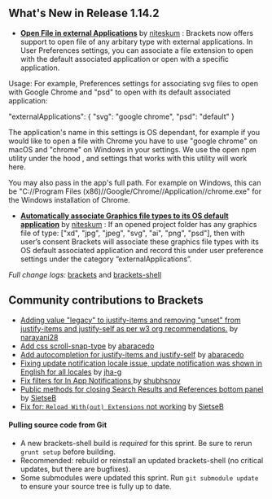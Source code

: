 What's New in Release 1.14.2
-------------------------
* [**Open File in external Applications**](https://github.com/adobe/brackets/pull/15088) by [niteskum](https://github.com/niteskum) : Brackets now offers support to open file of any arbitary type with external applications. In User Preferences settings, you can associate a file extension to open with the default associated application or open with a specific application.

Usage: For example, Preferences settings for associating svg files to open with Google Chrome and "psd" to open with its default associated application:

"externalApplications": { "svg": "google chrome", "psd": "default" }

The application's name in this settings is OS dependant, for example if you would like to open a file with Chrome you have to use "google chrome" on macOS and "chrome" on Windows in your settings. We use the open npm utility under the hood , and settings that works with this utility will work here.

You may also pass in the app's full path. For example on Windows, this can be "C://Program Files (x86)//Google/Chrome//Application//chrome.exe" for the Windows installation of Chrome.

* [**Automatically associate Graphics file types to its OS default application**](https://github.com/adobe/brackets/pull/15092) by [niteskum](https://github.com/niteskum) :  If an opened project folder has any graphics file of type: ["xd", "jpg", "jpeg", "svg", "ai", "png", "psd"], then with user’s consent Brackets will associate these graphics file types with its OS default associated application and record this under user preference settings under the category “externalApplications”.

_Full change logs:_ [brackets](https://github.com/adobe/brackets/compare/release-1.14.1...release-1.14.2#commits_bucket) and [brackets-shell](https://github.com/adobe/brackets-shell/compare/release-1.14.1...release-1.14.2#commits_bucket)

Community contributions to Brackets
-----------------------------------


* [Adding value "legacy" to justify-items and removing "unset" from justify-items and justify-self as per w3 org recommendations.](https://github.com/adobe/brackets/pull/14555) by [narayani28](https://github.com/narayani28)
* [Add css scroll-snap-type](https://github.com/adobe/brackets/pull/14555) by [abaracedo](https://github.com/abaracedo)
* [Add autocompletion for justify-items and justify-self](https://github.com/adobe/brackets/pull/14558) by [abaracedo](https://github.com/abaracedo)
* [Fixing update notification locale issue, update notification was shown in English for all locales](https://github.com/adobe/brackets/pull/14995) by [jha-g](https://github.com/jha-g)
* [Fix filters for In App Notifications ](https://github.com/adobe/brackets/pull/14797) by [shubhsnov](https://github.com/shubhsnov)
* [Public methods for closing Search Results and References bottom panel](https://github.com/adobe/brackets/pull/15016) by [SietseB](https://github.com/SietseB)
* [Fix for: `Reload With(out) Extensions` not working](https://github.com/adobe/brackets/pull/15017) by [SietseB](https://github.com/SietseB)

#### Pulling source code from Git

* A new brackets-shell build is _required_ for this sprint. Be sure to rerun `grunt setup` before building.
* Recommended: rebuild or reinstall an updated brackets-shell (no critical updates, but there are bugfixes).
* Some submodules were updated this sprint. Run `git submodule update` to ensure your source tree is fully up to date.